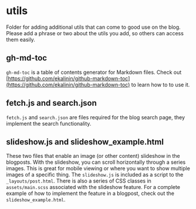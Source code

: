 # utils

Folder for adding additional utils that can come to good use on the blog. Please add a phrase or two about the utils you add, so others can access them easily.

## gh-md-toc

`gh-md-toc` is a table of contents generator for Markdown files. Check out [https://github.com/ekalinin/github-markdown-toc](https://github.com/ekalinin/github-markdown-toc) to learn how to to use it.

## fetch.js and search.json

`fetch.js` and `search.json` are files required for the blog search page, they implement the search functionality.

## slideshow.js and slideshow_example.html

These two files that enable an image (or other content) slideshow in the blogposts. With the slideshow, you can scroll horizontally through a series images. This is great for mobile viewing or where you want to show multiple images of a specific thing. The `slideshow.js` is included as a script to the `_layouts/post.html`. There is also a series of CSS classes in `assets/main.scss` associated with the slideshow feature. For a complete example of how to implement the feature in a blogpost, check out the `slideshow_example.html`.
